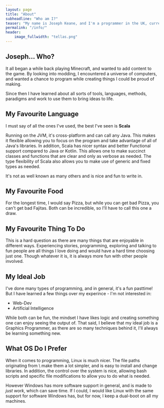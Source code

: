 ```yaml
---
layout: page
title: "About"
subheadline: "Who am I?"
teaser: "My name is Joseph Keane, and I'm a programmer in the UK, currently in the 2nd year of a CS degree at Warwick"
permalink: "/info/"
header:
    image_fullwidth: "tellas.png"
---
```


## Joseph... Who?

It all began a while back playing Minecraft, and wanted to add content to the game. By looking into modding, I encountered a universe of computers, and wanted a chance to program while creating things I could be proud of making.

Since then I have learned about all sorts of tools, languages, methods, paradigms and work to use them to bring ideas to life.

## My Favourite Language

I must say of all the ones I've used, the best I've seen is **Scala**

Running on the JVM, it's cross-platform and can call any Java. This makes it flexible allowing you to focus on the program and take advantage of all of Java's libraries. In addition, Scala has nicer syntax and better Functional support compared to Java or Kotlin. This allows one to make succinct classes and functions that are clear and only as verbose as needed. The type flexibility of Scala also allows you to make use of generic and fixed types as needed.

It's not as well known as many others and is nice and fun to write in.

## My Favourite Food

For the longest time, I would say Pizza, but while you can get bad Pizza, you can't get bad Fajitas. Both can be incredible, so I'll have to call this one a draw.

## My Favourite Thing To Do

This is a hard question as there are many things that are enjoyable in different ways. Experiencing stories, programming, exploring and talking to fun people are all things I love doing and would have a hard time choosing just one. Though whatever it is, it is always more fun with other people involved.

## My Ideal Job

I've done many types of programming, and in general, it's a fun pasttime! But I have learned a few things over my experince - I'm not interested in:
 - Web-Dev
 - Artificial Intelligence

While both can be fun, the mindset I have likes logic and creating something one can enjoy seeing the output of. That said, I believe that my ideal job is a Graphics Programmer, as there are so many techniques behind it, I'll always be learning something new.

## What OS Do I Prefer

When it comes to programming, Linux is much nicer. The file paths originating from \ make them a lot simpler, and is easy to install and change libraries. In addition, the control over the system is nice, allowing bash scripts and specific file modifications to allow you to do what is needed.

However Windows has more software support in general, and is made to *just work*, which can save time. If I could, I would like Linux with the same support for software Windows has, but for now, I keep a dual-boot on all my machines.